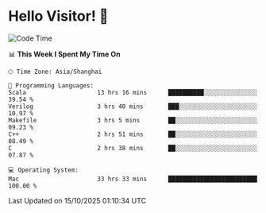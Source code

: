 # Hello Visitor! 👋

<!--START_SECTION:waka-->
![Code Time](http://img.shields.io/badge/Code%20Time-585%20hrs%2057%20mins-blue)

📊 **This Week I Spent My Time On** 

```text
🕑︎ Time Zone: Asia/Shanghai

💬 Programming Languages: 
Scala                    13 hrs 16 mins      ██████████░░░░░░░░░░░░░░░   39.54 % 
Verilog                  3 hrs 40 mins       ███░░░░░░░░░░░░░░░░░░░░░░   10.97 % 
Makefile                 3 hrs 5 mins        ██░░░░░░░░░░░░░░░░░░░░░░░   09.23 % 
C++                      2 hrs 51 mins       ██░░░░░░░░░░░░░░░░░░░░░░░   08.49 % 
C                        2 hrs 38 mins       ██░░░░░░░░░░░░░░░░░░░░░░░   07.87 % 

💻 Operating System: 
Mac                      33 hrs 33 mins      █████████████████████████   100.00 % 
```


 Last Updated on 15/10/2025 01:10:34 UTC
<!--END_SECTION:waka-->

